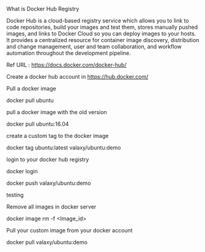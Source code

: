 What is Docker Hub Registry

Docker Hub is a cloud-based registry service which allows you to link to code repositories, build your images and test them, stores manually pushed images, and links to Docker Cloud so you can deploy images to your hosts. 
It provides a centralized resource for container image discovery, distribution and change management, user and team collaboration, and workflow automation throughout the development pipeline.

Ref URL : https://docs.docker.com/docker-hub/

Create a docker hub account in https://hub.docker.com/

Pull a docker image

docker pull ubuntu

pull a docker image with the old version

docker pull ubuntu:16.04

create a custom tag to the docker image

docker tag ubuntu:latest valaxy/ubuntu:demo

login to your docker hub registry

docker login

docker push valaxy/ubuntu:demo

testing

Remove all images in docker server

docker image rm -f <Image_id>

Pull your custom image from your docker account

docker pull valaxy/ubuntu:demo
